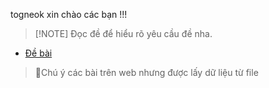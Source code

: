 togneok xin chào các bạn !!!
>[!NOTE] Đọc đề để hiểu rõ yêu cầu đề nha.
- [Đề bài](https://luyencode.net/problem/ptit023)
> 📝Chú ý các bài trên web nhưng được lấy dữ liệu từ file